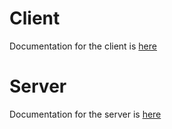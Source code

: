 # Client
Documentation for the client is [here](/client/README.md)

# Server
Documentation for the server is [here](/server/README.md)
